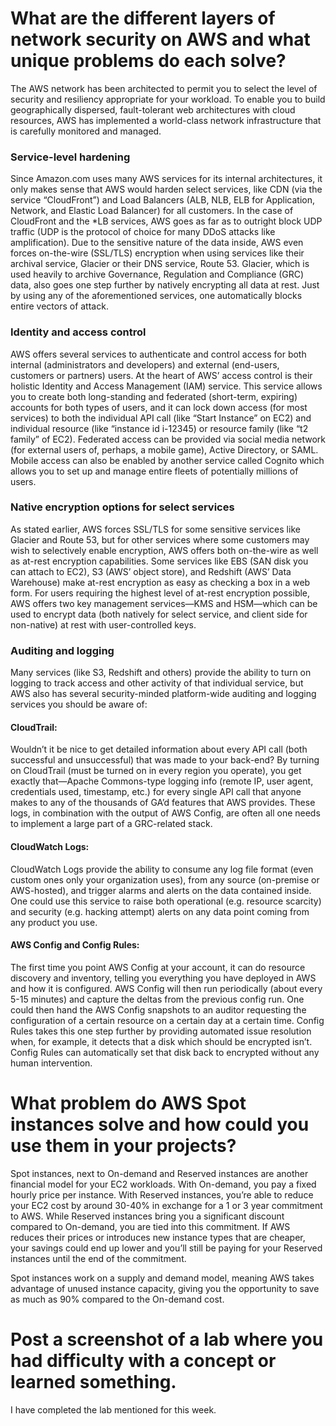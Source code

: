 # What are the different layers of network security on AWS and what unique problems do each solve?
 
 The AWS network has been architected to permit you to select the level of security
and resiliency appropriate for your workload. To enable you to build geographically
dispersed, fault-tolerant web architectures with cloud resources, AWS has
implemented a world-class network infrastructure that is carefully monitored and
managed.
<h3>Service-level hardening</h3>
Since Amazon.com uses many AWS services for its internal architectures, it only makes sense that AWS would harden select services, like CDN (via the service “CloudFront”) and Load Balancers (ALB, NLB, ELB for Application, Network, and Elastic Load Balancer) for all customers. In the case of CloudFront and the *LB services, AWS goes as far as to outright block UDP traffic (UDP is the protocol of choice for many DDoS attacks like amplification). Due to the sensitive nature of the data inside, AWS even forces on-the-wire (SSL/TLS) encryption when using services like their archival service, Glacier or their DNS service, Route 53. Glacier, which is used heavily to archive Governance, Regulation and Compliance (GRC) data, also goes one step further by natively encrypting all data at rest. Just by using any of the aforementioned services, one automatically blocks entire vectors of attack.

<h3>Identity and access control</h3>
AWS offers several services to authenticate and control access for both internal (administrators and developers) and external (end-users, customers or partners) users. At the heart of AWS’ access control is their holistic Identity and Access Management (IAM) service. This service allows you to create both long-standing and federated (short-term, expiring) accounts for both types of users, and it can lock down access (for most services) to both the individual API call (like “Start Instance” on EC2) and individual resource (like “instance id i-12345) or resource family (like “t2 family” of EC2). Federated access can be provided via social media network (for external users of, perhaps, a mobile game), Active Directory, or SAML. Mobile access can also be enabled by another service called Cognito which allows you to set up and manage entire fleets of potentially millions of users.

<h3>Native encryption options for select services</h3>
As stated earlier, AWS forces SSL/TLS for some sensitive services like Glacier and Route 53, but for other services where some customers may wish to selectively enable encryption, AWS offers both on-the-wire as well as at-rest encryption capabilities. Some services like EBS (SAN disk you can attach to EC2), S3 (AWS’ object store), and Redshift (AWS’ Data Warehouse) make at-rest encryption as easy as checking a box in a web form. For users requiring the highest level of at-rest encryption possible, AWS offers two key management services—KMS and HSM—which can be used to encrypt data (both natively for select service, and client side for non-native) at rest with user-controlled keys.

<h3>Auditing and logging</h3>
Many services (like S3, Redshift and others) provide the ability to turn on logging to track access and other activity of that individual service, but AWS also has several security-minded platform-wide auditing and logging services you should be aware of:

<h4>CloudTrail:</h4> Wouldn’t it be nice to get detailed information about every API call (both successful and unsuccessful) that was made to your back-end? By turning on CloudTrail (must be turned on in every region you operate), you get exactly that—Apache Commons-type logging info (remote IP, user agent, credentials used, timestamp, etc.) for every single API call that anyone makes to any of the thousands of GA’d features that AWS provides. These logs, in combination with the output of AWS Config, are often all one needs to implement a large part of a GRC-related stack.

<h4>CloudWatch Logs:</h4> CloudWatch Logs provide the ability to consume any log file format (even custom ones only your organization uses), from any source (on-premise or AWS-hosted), and trigger alarms and alerts on the data contained inside. One could use this service to raise both operational (e.g. resource scarcity) and security (e.g. hacking attempt) alerts on any data point coming from any product you use.

<h4>AWS Config and Config Rules:</h4> The first time you point AWS Config at your account, it can do resource discovery and inventory, telling you everything you have deployed in AWS and how it is configured. AWS Config will then run periodically (about every 5-15 minutes) and capture the deltas from the previous config run. One could then hand the AWS Config snapshots to an auditor requesting the configuration of a certain resource on a certain day at a certain time. Config Rules takes this one step further by providing automated issue resolution when, for example, it detects that a disk which should be encrypted isn’t. Config Rules can automatically set that disk back to encrypted without any human intervention.

# What problem do AWS Spot instances solve and how could you use them in your projects?

Spot instances, next to On-demand and Reserved instances are another financial model for your EC2 workloads. With On-demand, you pay a fixed hourly price per instance. With Reserved instances, you’re able to reduce your EC2 cost by around 30-40% in exchange for a 1 or 3 year commitment to AWS. While Reserved instances bring you a significant discount compared to On-demand, you are tied into this commitment. If AWS reduces their prices or introduces new instance types that are cheaper, your savings could end up lower and you’ll still be paying for your Reserved instances until the end of the commitment.

Spot instances work on a supply and demand model, meaning AWS takes advantage of unused instance capacity, giving you the opportunity to save as much as 90% compared to the On-demand cost.

# Post a screenshot of a lab where you had difficulty with a concept or learned something.

I have completed the lab mentioned for this week.
